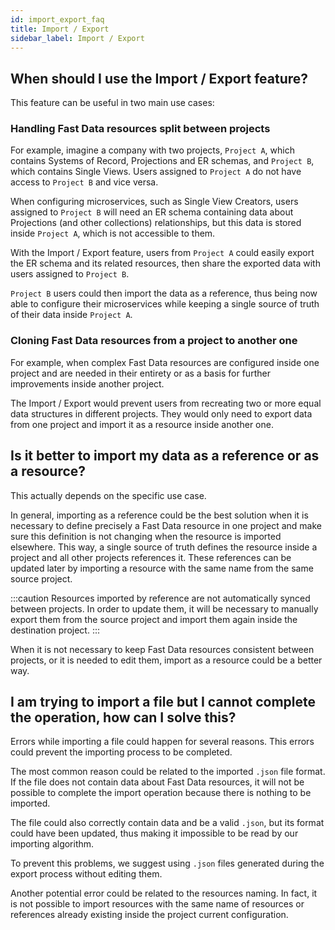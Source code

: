 ```yaml
---
id: import_export_faq
title: Import / Export
sidebar_label: Import / Export
---
```


## When should I use the Import / Export feature?

This feature can be useful in two main use cases:

### Handling Fast Data resources split between projects

For example, imagine a company with two projects, `Project A`, which contains Systems of Record, Projections and ER schemas, and `Project B`, which contains Single Views. Users assigned to `Project A` do not have access to `Project B` and vice versa.

When configuring microservices, such as Single View Creators, users assigned to `Project B` will need an ER schema containing data about Projections (and other collections) relationships, but this data is stored inside `Project A`, which is not accessible to them.

With the Import / Export feature, users from `Project A` could easily export the ER schema and its related resources, then share the exported data with users assigned to `Project B`.

`Project B` users could then import the data as a reference, thus being now able to configure their microservices while keeping a single source of truth of their data inside `Project A`.

### Cloning Fast Data resources from a project to another one

For example, when complex Fast Data resources are configured inside one project and are needed in their entirety or as a basis for further improvements inside another project. 

The Import / Export would prevent users from recreating two or more equal data structures in different projects. They would only need to export data from one project and import it as a resource inside another one.

## Is it better to import my data as a reference or as a resource?

This actually depends on the specific use case.

In general, importing as a reference could be the best solution when it is necessary to define precisely a Fast Data resource in one project and make sure this definition is not changing when the resource is imported elsewhere. This way, a single source of truth defines the resource inside a project and all other projects references it. These references can be updated later by importing a resource with the same name from the same source project.

:::caution
Resources imported by reference are not automatically synced between projects. In order to update them, it will be necessary to manually export them from the source project and import them again inside the destination project.
:::

When it is not necessary to keep Fast Data resources consistent between projects, or it is needed to edit them, import as a resource could be a better way.

## I am trying to import a file but I cannot complete the operation, how can I solve this?

Errors while importing a file could happen for several reasons. This errors could prevent the importing process to be completed.

The most common reason could be related to the imported `.json` file format. If the file does not contain data about Fast Data resources, it will not be possible to complete the import operation because there is nothing to be imported.

The file could also correctly contain data and be a valid `.json`, but its format could have been updated, thus making it impossible to be read by our importing algorithm.

To prevent this problems, we suggest using `.json` files generated during the export process without editing them.

Another potential error could be related to the resources naming. In fact, it is not possible to import resources with the same name of resources or references already existing inside the project current configuration.
